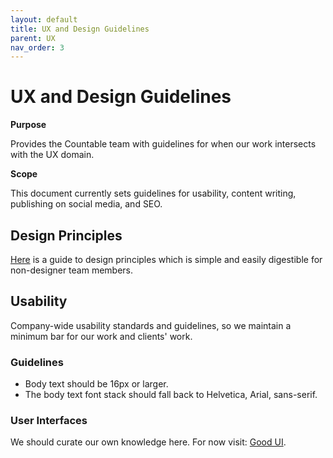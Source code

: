 ```yaml
---
layout: default
title: UX and Design Guidelines
parent: UX
nav_order: 3
---
```


# UX and Design Guidelines

**Purpose**

Provides the Countable team with guidelines for when our work intersects with the UX domain.

**Scope**

This document currently sets guidelines for usability, content writing, publishing on social media, and SEO.

## Design Principles
[Here](https://www.toptal.com/designers/gui/principles-of-design-infographic) is a guide to design principles which is simple and easily digestible for non-designer team members.

## Usability

Company-wide usability standards and guidelines, so we maintain a minimum bar for our work and clients' work.

### Guidelines

  - Body text should be 16px or larger.
  - The body text font stack should fall back to Helvetica, Arial, sans-serif.

### User Interfaces

We should curate our own knowledge here. For now visit: [Good UI](https://goodui.org/).
